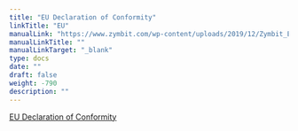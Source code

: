 ```yaml
---
title: "EU Declaration of Conformity"
linkTitle: "EU"
manualLink: "https://www.zymbit.com/wp-content/uploads/2019/12/Zymbit_EU-Declaration-of-Conformity_ZYMKEY4i_2018.08.pdf"
manualLinkTitle: ""
manualLinkTarget: "_blank"
type: docs
date: ""
draft: false
weight: -790
description: ""
---
```


<p><a href="https://www.zymbit.com/wp-content/uploads/2019/12/Zymbit_EU-Declaration-of-Conformity_ZYMKEY4i_2018.08.pdf" target="_blank" rel="noopener noreferrer">EU Declaration of Conformity</a></p>
